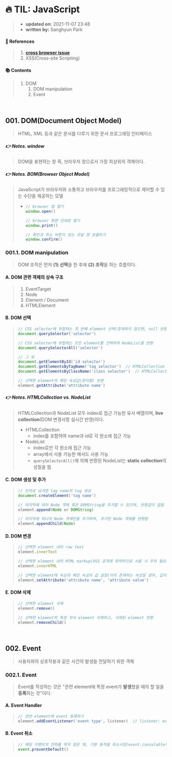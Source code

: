 # 🔥 TIL: JavaScript

>   *   **updated on:** 2021-11-07  23:48
>   *   **written by:** Sanghyun Park



#### 📌 References

>   1.   **[cross browser issue](https://developer.mozilla.org/en-US/docs/Learn/Tools_and_testing/Cross_browser_testing/Introduction#why_do_cross_browser_issues_occur)**
>   1.   XSS(Cross-site Scripting)



#### 📚 Contents

>   1.   DOM
>        1.   DOM manipulation
>        2.   Event



<br>

## 001. DOM(Document Object Model)

>   HTML, XML 등과 같은 문서를 다루기 위한 문서 프로그래밍 인터페이스



##### 👉 Notes. window

>   DOM을 표현하는 창 즉, 브라우저 창으로서 가장 최상위의 객체이다.



##### 👉 Notes. BOM(Browser Object Model)

>   JavaScript가 브라우저와 소통하고 브라우저를 프로그래밍적으로 제어할 수 있는 수단을 제공하는 모델
>
>   *   ```javascript
>       // browser 탭 열기
>       window.open()
>       
>       // browser 화면 인쇄창 열기
>       window.print()
>       
>       // 확인과 취소 버튼이 있는 모달 창 호출하기
>       window.confirm()
>       ```



### 001.1. DOM manipulation

>   DOM 조작은 먼저 **(1) 선택**을 한 후에 **(2) 조작**을 하는 흐름이다.



#### A. DOM 관련 객체의 상속 구조

>   1.   EventTarget
>   2.   Node
>   3.   Element / Document
>   4.   HTMLElement



#### B. DOM 선택

>   ```javascript
>   // CSS selector에 부합하는 첫 번째 element 선택(존재하지 않으면, null 반환)
>   document.querySelector('selector')
>   
>   // CSS selector에 부합하는 모든 element를 선택하여 NodeList를 반환
>   document.querySelectorAll('selector')
>   
>   // 그 외
>   document.getElementById('id selector')
>   document.getElementsByTagName('tag selector')  // HTMLCollection 반환
>   document.getElementsByClassName('class selector')  // HTMLCollection 반환
>   
>   // 선택한 element의 해당 속성값(문자열) 반환
>   element.getAttribute('attribute name')
>   ```



##### 👉 Notes. HTMLCollection vs. NodeList

>   HTMLCollection과 NodeList 모두 index로 접근 가능한 유사 배열이며, **live collection**(DOM 변경사항 실시간 반영)이다.
>
>   *   HTMLCollection
>       *   index를 포함하여 name과 id로 각 원소에 접근 가능
>   *   NodeList
>       *   index로만 각 원소에 접근 가능
>       *   array에서 사용 가능한 메서드 사용 가능
>       *   `querySelectorAll()`에 의해 반환된 NodeList는 **static collection**의 성질을 띔



#### C. DOM 생성 및 추가

>   ```javascript
>   // 인자로 넘겨준 tag name의 tag 생성
>   document.createElement('tag name')
>   
>   // 마지막에 여러 Node 객체 혹은 DOMString을 추가할 수 있으며, 반환값이 없음
>   element.append(Node or DOMString)
>   
>   // 마지막에 하나의 Node 객체만을 추가하며, 추가된 Node 객체를 반환함
>   element.appendChild(Node)
>   ```



#### D. DOM 변경

>   ```javascript
>   // 선택한 element 내의 raw text
>   element.innerText
>   
>   // 선택한 element 내의 HTML markup(XSS 공격에 취약하므로 사용 시 주의 필요)
>   element.innerHTML
>   
>   // 선택한 element에 속성과 해당 속성의 값 설정(이미 존재하는 속성일 경우, 값이 갱신됨)
>   element.setAttribute('attribute name', 'attribute value')
>   ```



#### E. DOM 삭제

>   ```javascript
>   // 선택한 element 삭제
>   element.remove()
>   
>   // 선택한 element의 특정 자식 element 삭제하고, 삭제된 element 반환
>   element.removeChild()
>   ```



<br>

## 002. Event

>   사용자와의 상호작용과 같은 사건의 발생을 전달하기 위한 객체



### 002.1. Event

>   Event를 작성하는 것은 "관련 element에 특정 event가 **발생**했을 때의 할 일을 **등록**하는 것"이다.



#### A. Event Handler

>   ```javascript
>   // 관련 element에 event 등록하기
>   element.addEventListener('event type', listener)  // listener: event가 발생했을 때 알림을 받는 객체
>   ```



#### B. Event 취소

>   ```javascript
>   // 해당 이벤트의 전파를 막지 않은 채, 기본 동작을 취소시킴(event.cancelable이 false인 경우, 취소 불가)
>   event.preventDefault()
>   ```

